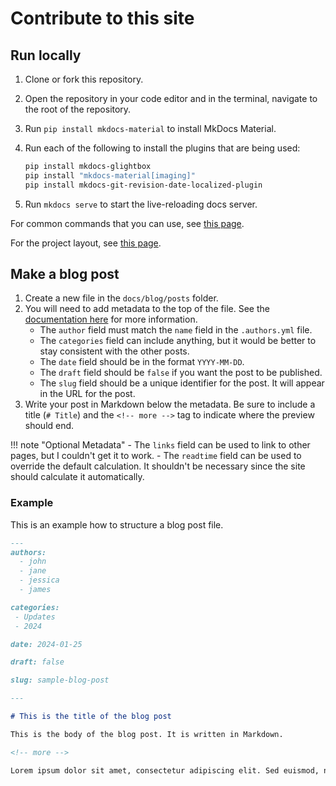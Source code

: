 # Contribute to this site

## Run locally

1. Clone or fork this repository.
2. Open the repository in your code editor and in the terminal, navigate to the root of the repository.
3. Run `pip install mkdocs-material` to install MkDocs Material.
4. Run each of the following to install the plugins that are being used:

    ``` bash
    pip install mkdocs-glightbox
    pip install "mkdocs-material[imaging]"
    pip install mkdocs-git-revision-date-localized-plugin
    ```

5. Run `mkdocs serve` to start the live-reloading docs server.

For common commands that you can use, see [this page](config-guide.md#commands).

For the project layout, see [this page](../config-guide#project-layout).

## Make a blog post


1. Create a new file in the `docs/blog/posts` folder.
2. You will need to add metadata to the top of the file. See the [documentation here](https://squidfunk.github.io/mkdocs-material/plugins/blog/#metadata) for more information.
    - The `author` field must match the `name` field in the `.authors.yml` file.
    - The `categories` field can include anything, but it would be better to stay consistent with the other posts.
    - The `date` field should be in the format `YYYY-MM-DD`.
    - The `draft` field should be `false` if you want the post to be published.
    - The `slug` field should be a unique identifier for the post. It will appear in the URL for the post.
3. Write your post in Markdown below the metadata. Be sure to include a title (`# Title`) and the `<!-- more -->` tag to indicate where the preview should end.

!!! note "Optional Metadata"
    - The `links` field can be used to link to other pages, but I couldn't get it to work.
    - The `readtime` field can be used to override the default calculation. It shouldn't be necessary since the site should calculate it automatically.


### Example

This is an example how to structure a blog post file.

``` markdown
---
authors:
  - john
  - jane
  - jessica
  - james

categories:
 - Updates
 - 2024

date: 2024-01-25

draft: false

slug: sample-blog-post

---

# This is the title of the blog post

This is the body of the blog post. It is written in Markdown.

<!-- more -->

Lorem ipsum dolor sit amet, consectetur adipiscing elit. Sed euismod, nisl...
```